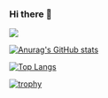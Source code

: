 ### Hi there 👋

<!-- 

- 🔭 I’m currently working on ...
- 🌱 I’m currently learning ...
- 👯 I’m looking to collaborate on ...
- 🤔 I’m looking for help with ...
- 💬 Ask me about ...
- 📫 How to reach me: ...
- 😄 Pronouns: ...
- ⚡ Fun fact: ... 

-->
![](https://github-profile-summary-cards.vercel.app/api/cards/profile-details?username=hiro9108&theme=solarized_dark)

[![Anurag's GitHub stats](https://github-readme-stats.vercel.app/api?username=hiro9108&show_icons=true&&theme=onedark)](https://github.com/anuraghazra/github-readme-stats)

[![Top Langs](https://github-readme-stats.vercel.app/api/top-langs/?username=hiro9108&layout=compact&langs_count=10)](https://github.com/anuraghazra/github-readme-stats)


[![trophy](https://github-profile-trophy.vercel.app/?username=hiro9108)](https://github.com/ryo-ma/github-profile-trophy)